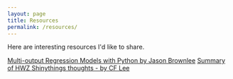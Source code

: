 ```yaml
---
layout: page
title: Resources
permalink: /resources/
---
```


Here are interesting resources I'd like to share.

[Multi-output Regression Models with Python by Jason Brownlee][brownlee]
[Summary of HWZ Shinythings thoughts - by CF Lee][cflee]

[brownlee]: https://machinelearningmastery.com/multi-output-regression-models-with-python/
[cflee]: https://github.com/cflee/shinythings
